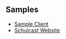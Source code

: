 ## Samples

- [Sample Client](./sample-client)
- [Schulcast Website](https://github.com/Schulcast/Website)